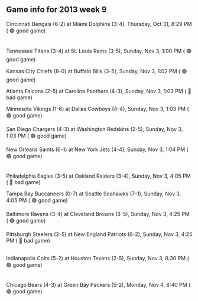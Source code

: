 ## Game info for 2013 week 9
Cincinnati Bengals (6-2) at Miami Dolphins (3-4), Thursday, Oct 31, 8:29 PM (	:green_circle: good game)

<br/>Tennessee Titans (3-4) at St. Louis Rams (3-5), Sunday, Nov 3, 1:00 PM (	:green_circle: good game)

Kansas City Chiefs (8-0) at Buffalo Bills (3-5), Sunday, Nov 3, 1:02 PM (	:green_circle: good game)

Atlanta Falcons (2-5) at Carolina Panthers (4-3), Sunday, Nov 3, 1:03 PM (	:red_circle: bad game)

Minnesota Vikings (1-6) at Dallas Cowboys (4-4), Sunday, Nov 3, 1:03 PM (	:green_circle: good game)

San Diego Chargers (4-3) at Washington Redskins (2-5), Sunday, Nov 3, 1:03 PM (	:green_circle: good game)

New Orleans Saints (6-1) at New York Jets (4-4), Sunday, Nov 3, 1:04 PM (	:green_circle: good game)

<br/>Philadelphia Eagles (3-5) at Oakland Raiders (3-4), Sunday, Nov 3, 4:05 PM (	:red_circle: bad game)

Tampa Bay Buccaneers (0-7) at Seattle Seahawks (7-1), Sunday, Nov 3, 4:05 PM (	:green_circle: good game)

Baltimore Ravens (3-4) at Cleveland Browns (3-5), Sunday, Nov 3, 4:25 PM (	:green_circle: good game)

Pittsburgh Steelers (2-5) at New England Patriots (6-2), Sunday, Nov 3, 4:25 PM (	:red_circle: bad game)

<br/>Indianapolis Colts (5-2) at Houston Texans (2-5), Sunday, Nov 3, 8:30 PM (	:green_circle: good game)

<br/>Chicago Bears (4-3) at Green Bay Packers (5-2), Monday, Nov 4, 8:40 PM (	:green_circle: good game)

